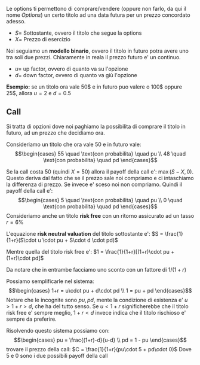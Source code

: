 Le options ti permettono di comprare/vendere (oppure non farlo, da qui il nome *Options*) un certo titolo ad una data futura per un prezzo concordato adesso.

- $S =$ Sottostante, ovvero il titolo che segue la options
- $X =$ Prezzo di esercizio

Noi seguiamo un **modello binario**, ovvero il titolo in futuro potra avere uno tra soli due prezzi. Chiaramente in reala il prezzo futuro e' un continuo. 
- $u =$ up factor, ovvero di quanto va su l'opzione
- $d =$ down factor, ovvero di quanto va giù l'opzione

**Esempio:** se un titolo ora vale 50$ e in futuro puo valere o 100$ oppure 25$, allora $u = 2$ e $d = 0.5$

## Call
Si tratta di opzioni dove noi paghiamo la possibilita di comprare il titolo in futuro, ad un prezzo che decidiamo ora.

Consideriamo un titolo che ora vale 50 e in futuro vale:
$$\begin{cases}
	55 \quad \text{con probabilita} \quad pu \\
	48 \quad \text{con probabilita} \quad pd 
\end{cases}$$

Se la call costa 50 (quindi $X=50$) allora il payoff della call e': $\max(S-X,0)$. Questo deriva dal fatto che se il prezzo sale noi compriamo e ci intaschiamo la differenza di prezzo. Se invece e' sceso noi non compriamo. Quindi il payoff della call e':
$$\begin{cases}
	5 \quad \text{con probabilita} \quad pu \\
	0 \quad \text{con probabilita} \quad pd 
\end{cases}$$
Consideriamo anche un titolo **risk free** con un ritorno assicurato ad un tasso $r = 6\%$  

L'equazione **risk neutral valuation** del titolo sottostante e':
$S = \frac{1}{1+r}(S\cdot u \cdot pu + S\cdot d \cdot pd)$ 

Mentre quella del titolo risk free e':
$1 = \frac{1}{1+r}[(1+r)\cdot pu + (1+r)\cdot pd]$ 

Da notare che in entrambe facciamo uno sconto con un fattore di $1/(1+r)$

Possiamo semplificarle nel sistema:
$$\begin{cases}
1+r = u\cdot pu + d\cdot pd \\
1 = pu + pd
\end{cases}$$
Notare che le incognite sono $pu,pd$, mente la condizione di esistenza e' $u > 1+r > d$, che ha del tutto senso. Se $u<1+r$ significherebbe che il titolo risk free e' sempre meglio, $1+r < d$ invece indica che il titolo rischioso e' sempre da preferire. 

Risolvendo questo sistema possiamo con:
$$\begin{cases}
pu = \frac{(1+r)-d}{u-d} \\
pd = 1 - pu
\end{cases}$$
trovare il prezzo della call:
$C = \frac{1}{1+r}(pu\cdot 5 + pd\cdot 0)$
Dove 5 e 0 sono i due possibili payoff della call


